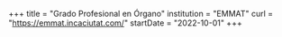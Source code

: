 +++
title = "Grado Profesional en Órgano"
institution = "EMMAT"
curl = "https://emmat.incaciutat.com/"
startDate = "2022-10-01"
+++